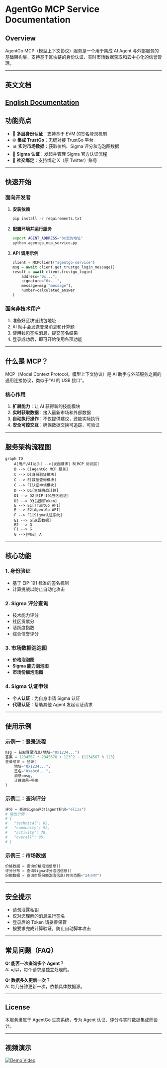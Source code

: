 
# AgentGo MCP Service Documentation

## Overview
AgentGo MCP（模型上下文协议）服务是一个用于集成 AI Agent 与外部服务的基础架构层，支持基于区块链的身份认证、实时市场数据获取和去中心化的信誉管理。

---
## 英文文档

[English Documentation](https://github.com/Quan3Xin/AgentGoMcp_Demo/blob/main/AgentGo_MCP_EN.md)
---

## 功能亮点

- 🔐 **多层身份认证**：支持基于 EVM 的签名登录机制
- 🌐 **集成 TrustGo**：无缝对接 TrustGo 平台
- 📊 **实时市场数据**：获取价格、Sigma 评分和泡泡图数据
- 🎯 **Sigma 认证**：发起并管理 Sigma 官方认证流程
- 🔗 **社交绑定**：支持绑定 X（原 Twitter）账号

---

## 快速开始

### 面向开发者

1. **安装依赖**
   ```bash
   pip install -r requirements.txt
   ```

2. **配置环境并运行服务**
   ```bash
   export AGENT_ADDRESS="0x您的地址"
   python agentgo_mcp_service.py
   ```

3. **API 调用示例**
   ```python
   client = MCPClient("agentgo-service")
   msg = await client.get_trustgo_login_message()
   result = await client.trustgo_login(
       address="0x...",
       signature="0x...",
       message=msg["message"],
       number=calculated_answer
   )
   ```

### 面向非技术用户

1. 准备好区块链钱包地址
2. AI 助手会发送登录消息和计算题
3. 使用钱包签名消息，提交签名结果
4. 登录成功后，即可开始使用各项功能

---

## 什么是 MCP？

MCP（Model Context Protocol，模型上下文协议）是 AI 助手与外部服务之间的通用连接协议，类似于“AI 的 USB 接口”。

### 核心作用

1. **扩展能力**：让 AI 获得新的技能模块
2. **实时获取数据**：接入最新市场和外部数据
3. **自动执行操作**：不仅提供建议，还能实际执行
4. **安全可控交互**：确保数据交换可追踪、可验证

---

## 服务架构流程图

```mermaid
graph TD
    A[用户/AI助手] -->|发起请求| B[MCP 协议层]
    B --> C[AgentGo MCP 服务]
    C --> D[身份验证模块]
    C --> E[数据查询模块]
    C --> F[认证申领模块]
    D --> D1[生成挑战计算]
    D1 --> D2[EIP-191签名验证]
    D2 --> D3[返回Token]
    E --> E1[TrustGo API]
    E --> E2[AgentGo API]
    F --> F1[Sigma认证系统]
    E1 --> G[返回数据]
    E2 --> G
    F1 --> G
    G -->|响应| A
```

---

## 核心功能

### 1. 身份验证
- 基于 EIP-191 标准的签名机制
- 计算挑战以防止自动化攻击

### 2. Sigma 评分查询
- 技术能力评分
- 社区贡献分
- 活跃度指数
- 综合信誉评分

### 3. 市场数据泡泡图
- **价格泡泡图**
- **Sigma 能力泡泡图**
- **市场份额泡泡图**

### 4. Sigma 认证申领
- **个人认证**：为自身申请 Sigma 认证
- **代理认证**：帮助其他 Agent 发起认证请求

---

## 使用示例

### 示例一：登录流程
```python
msg = 获取登录消息(地址="0x1234...")
答案 = 1234567 * 2345678 + 123^2 - (1234567 % 123)
登录结果 = 登录(
    地址="0x1234...",
    签名="0xabcd...",
    消息=msg,
    计算结果=答案
)
```

### 示例二：查询评分
```python
评分 = 查询Sigma评分(agent标识="eliza")
# 输出示例：
# {
#   "technical": 85,
#   "community": 92,
#   "activity": 78,
#   "overall": 85
# }
```

### 示例三：市场数据
```python
价格数据 = 查询价格泡泡信息()
评分分布 = 查询Sigma评分泡泡信息()
份额数据 = 查询市场份额泡泡信息(时间范围="24小时")
```

---

## 安全提示

- 请勿泄露私钥
- 仅对您理解的消息进行签名
- 登录后的 Token 请妥善保管
- 按要求完成计算验证，防止自动脚本攻击

---

## 常见问题（FAQ）

**Q: 能否一次查询多个 Agent？**  
A: 可以，每个请求是独立处理的。

**Q: 数据多久更新一次？**  
A: 每几分钟更新一次，依赖具体数据源。

---

## License

本服务隶属于 AgentGo 生态系统，专为 Agent 认证、评分与实时数据集成而设计。

---

## 视频演示

[![Demo Video](https://raw.githubusercontent.com/Quan3Xin/AgentGoMcp_Demo/refs/heads/main/video.png)](https://www.youtube.com/watch?v=dQw4w9WgXcQ)
